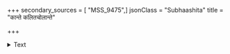 +++
secondary_sources = [ "MSS_9475",]
jsonClass = "Subhaashita"
title = "कान्ते कलितचोलान्ते"

+++

<details><summary>Text</summary>

कान्ते कलितचोलान्ते दीपे वैरिणि दीप्यति।  
आसीदसितपद्माक्ष्याः पक्षो नयनमुद्रणम्॥
</details>
